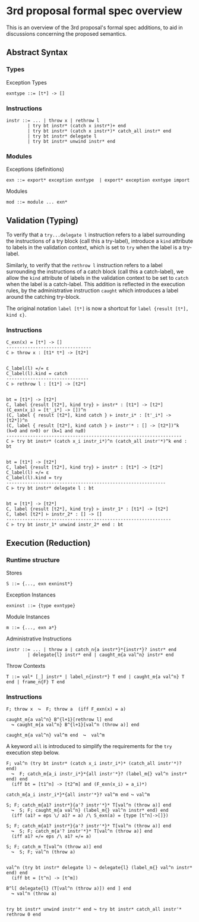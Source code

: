 # 3rd proposal formal spec overview

This is an overview of the 3rd proposal's formal spec additions, to aid in discussions concerning the proposed semantics.

## Abstract Syntax

### Types

Exception Types

```
exntype ::= [t*] -> []
```

### Instructions

```
instr ::= ... | throw x | rethrow l
        | try bt instr* (catch x instr*)+ end
        | try bt instr* (catch x instr*)* catch_all instr* end
        | try bt instr* delegate l
        | try bt instr* unwind instr* end
```

### Modules

Exceptions (definitions)

```
exn ::= export* exception exntype  | export* exception exntype import
```

Modules


```
mod ::= module ... exn*
```

## Validation (Typing)


To verify that a `try...delegate l` instruction refers to a label surrounding the instructions of a try block (call this a try-label), introduce a `kind` attribute to labels in the validation context, which is set to `try` when the label is a try-label.

Similarly, to verify that the `rethrow l` instruction refers to a label surrounding the instructions of a catch block (call this a catch-label), we allow the `kind` attribute of labels in the validation context to be set to `catch` when the label is a catch-label. This addition is reflected in the execution rules, by the administrative instruction `caught` which introduces a label around the catching try-block.

The original notation `label [t*]` is now a shortcut for `label {result [t*], kind ε}`.


### Instructions


```
C_exn(x) = [t*] -> []
--------------------------------
C ⊢ throw x : [t1* t*] -> [t2*]


C_label(l) =/= ε
C_label(l).kind = catch
-------------------------------
C ⊢ rethrow l : [t1*] -> [t2*]


bt = [t1*] -> [t2*]
C, label {result [t2*], kind try} ⊢ instr* : [t1*] -> [t2*]
(C_exn(x_i) = [t'_i*] -> [])^n
(C, label { result [t2*], kind catch } ⊢ instr_i* : [t'_i*] -> [t2*])^n
(C, label { result [t2*], kind catch } ⊢ instr'* : [] -> [t2*])^k
(k=0 and n>0) or (k=1 and n≥0)
------------------------------------------------------------------
C ⊢ try bt instr* (catch x_i instr_i*)^n (catch_all instr'*)^k end : bt


bt = [t1*] -> [t2*]
C, label {result [t2*], kind try} ⊢ instr* : [t1*] -> [t2*]
C_label(l) =/= ε
C_label(l).kind = try
------------------------------------------------------------
C ⊢ try bt instr* delegate l : bt


bt = [t1*] -> [t2*]
C, label {result [t2*], kind try} ⊢ instr_1* : [t1*] -> [t2*]
C, label [t2*] ⊢ instr_2* : [] -> []
--------------------------------------------------------------
C ⊢ try bt instr_1* unwind instr_2* end : bt
```

## Execution (Reduction)

### Runtime structure

Stores

```
S ::= {..., exn exninst*}
```

Exception Instances

```
exninst ::= {type exntype}
```

Module Instances

```
m ::= {..., exn a*}
```

Administrative Instructions

```
instr ::= ... | throw a | catch_n{a instr*}*{instr*}? instr* end
        | delegate{l} instr* end | caught_m{a val^n} instr* end
```

Throw Contexts

```
T ::= val* [_] instr* | label_n{instr*} T end | caught_m{a val^n} T end | frame_n{F} T end
```

### Instructions


```
F; throw x  ↪  F; throw a  (iff F_exn(x) = a)

caught_m{a val^n} B^{l+1}[rethrow l] end
  ↪ caught_m{a val^n} B^{l+1}[val^n (throw a)] end

caught_m{a val^n} val^m end  ↪  val^m
```

A keyword `all` is introduced to simplify the requirements for the `try` execution step below.

```
F; val^n (try bt instr* (catch x_i instr_i*)* (catch_all instr'*)? end)
  ↪  F; catch_m{a_i instr_i*}*{all instr'*}? (label_m{} val^n instr* end) end
  (iff bt = [t1^n] -> [t2^m] and (F_exn(x_i) = a_i)*)

catch_m{a_i instr_i*}*{all instr'*}? val^m end ↪ val^m

S; F; catch_m{a1? instr*}{a'? instr'*}* T[val^n (throw a)] end
  ↪  S; F; caught_m{a val^n} (label_m{} val^n instr* end) end
  (iff (a1? = eps \/ a1? = a) /\ S_exn(a) = {type [t^n]->[]})

S; F; catch_m{a1? instr*}{a'? instr'*}* T[val^n (throw a)] end
  ↪  S; F; catch_m{a'? instr'*}* T[val^n (throw a)] end
  (iff a1? =/= eps /\ a1? =/= a)

S; F; catch_m T[val^n (throw a)] end
  ↪  S; F; val^n (throw a)


val^n (try bt instr* delegate l) ↪ delegate{l} (label_m{} val^n instr* end) end
  (iff bt = [t^n] -> [t^m])

B^l[ delegate{l} (T[val^n (throw a)]) end ] end
  ↪ val^n (throw a)


try bt instr* unwind instr'* end ↪ try bt instr* catch_all instr'* rethrow 0 end
```
